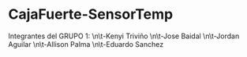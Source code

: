 # CajaFuerte-SensorTemp
Integrantes del GRUPO 1:
 \n\t-Kenyi Triviño
 \n\t-Jose Baidal
 \n\t-Jordan Aguilar
 \n\t-Allison Palma
 \n\t-Eduardo Sanchez
